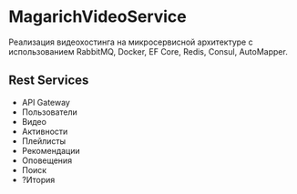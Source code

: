 # MagarichVideoService
Реализация видеохостинга на микросервисной архитектуре с использованием RabbitMQ, Docker, EF Core, Redis, Consul, AutoMapper.
## Rest Services
* API Gateway
* Пользователи
* Видео
* Активности
* Плейлисты
* Рекомендации
* Оповещения
* Поиск
* ?Итория
